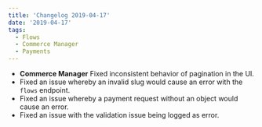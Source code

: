 ```yaml
---
title: 'Changelog 2019-04-17'
date: '2019-04-17'
tags:
  - Flows
  - Commerce Manager
  - Payments
---
```

- **Commerce Manager** Fixed inconsistent behavior of pagination in the UI.
- Fixed an issue whereby an invalid slug would cause an error with the `flows` endpoint.
- Fixed an issue whereby a payment request without an object would cause an error.
- Fixed an issue with the validation issue being logged as error.
